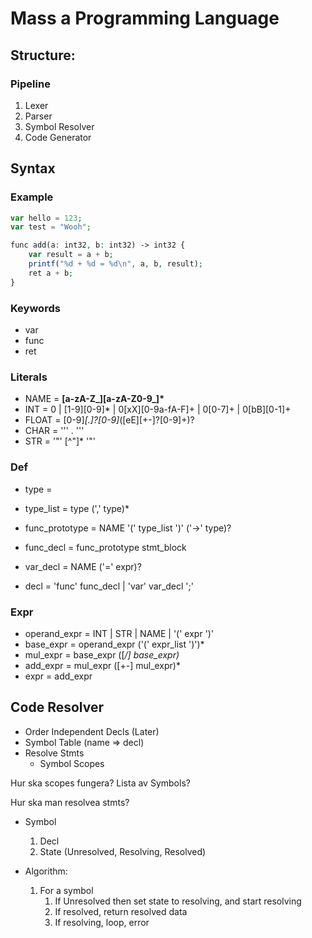 # Mass a Programming Language

## Structure:

### Pipeline
1. Lexer
2. Parser
3. Symbol Resolver
4. Code Generator

## Syntax

### Example
```php
var hello = 123;
var test = "Wooh";

func add(a: int32, b: int32) -> int32 {
    var result = a + b;
    printf("%d + %d = %d\n", a, b, result);
    ret a + b;
}
```
### Keywords
* var 
* func
* ret

### Literals
* NAME = <b>[a-zA-Z_][a-zA-Z0-9_]*</b>
* INT = 0 | [1-9][0-9]* | 0[xX][0-9a-fA-F]+ | 0[0-7]+ | 0[bB][0-1]+
* FLOAT = [0-9]*[.]?[0-9]*([eE][+-]?[0-9]+)?
* CHAR = '\'' . '\''
* STR = '"' [^"]* '"'

### Def
* type = 

* type_list = type (',' type)*

* func_prototype = NAME '(' type_list ')' ('->' type)?

* func_decl = func_prototype stmt_block

* var_decl = NAME ('=' expr)?

* decl = 'func' func_decl
       | 'var' var_decl ';'

### Expr
* operand_expr = INT
               | STR
               | NAME
               | '(' expr ')'
* base_expr = operand_expr ('(' expr_list ')')*
* mul_expr = base_expr ([*/] base_expr)*
* add_expr = mul_expr ([+-] mul_expr)*
* expr = add_expr

## Code Resolver
* Order Independent Decls (Later)
* Symbol Table (name => decl)
* Resolve Stmts
    * Symbol Scopes

Hur ska scopes fungera?
Lista av Symbols?

Hur ska man resolvea stmts?

* Symbol
    1. Decl
    2. State (Unresolved, Resolving, Resolved)

* Algorithm:
    1. For a symbol
        1. If Unresolved then set state to resolving, and start resolving
        2. If resolved, return resolved data
        3. If resolving, loop, error
